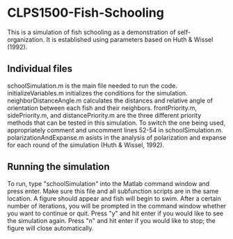 # CLPS1500-Fish-Schooling
This is a simulation of fish schooling as a demonstration of self-organization. It is established using parameters based on Huth & Wissel (1992).

## Individual files
schoolSimulation.m is the main file needed to run the code. 
initializeVariables.m initializes the conditions for the simulation.
neighborDistanceAngle.m calculates the distances and relative angle of orientation between each fish and their neighbors.
frontPriority.m, sidePriority.m, and distancePriority.m are the three different priority methods that can be tested in this simulation. To switch the one being used, appropriately comment and uncomment lines 52-54 in schoolSimulation.m.
polarizationAndExpanse.m asists in the analysis of polarization and expanse for each round of the simulation (Huth & Wissel, 1992).



## Running the simulation
To run, type "schoolSimulation" into the Matlab command window and press enter. Make sure this file and all subfunction scripts are in the same location. A figure should appear and fish will begin to swim. After a certain number of iterations, you will be prompted in the command window whether you want to continue or quit. Press "y" and hit enter if you would like to see the simulation again. Press "n" and hit enter if you would like to stop; the figure will close automatically.
